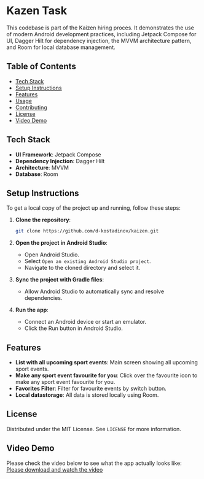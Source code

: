 # Kazen Task

This codebase is part of the Kaizen hiring proces. It demonstrates the use of modern Android development practices, including Jetpack Compose for UI, Dagger Hilt for dependency injection, the MVVM architecture pattern, and Room for local database management.

## Table of Contents

- [Tech Stack](#tech-stack)
- [Setup Instructions](#setup-instructions)
- [Features](#features)
- [Usage](#usage)
- [Contributing](#contributing)
- [License](#license)
- [Video Demo](#video-demo)

## Tech Stack

- **UI Framework**: Jetpack Compose
- **Dependency Injection**: Dagger Hilt
- **Architecture**: MVVM
- **Database**: Room

## Setup Instructions

To get a local copy of the project up and running, follow these steps:

1. **Clone the repository**:
    ```sh
    git clone https://github.com/d-kostadinov/kaizen.git
    ```

2. **Open the project in Android Studio**:
    - Open Android Studio.
    - Select `Open an existing Android Studio project`.
    - Navigate to the cloned directory and select it.

3. **Sync the project with Gradle files**:
    - Allow Android Studio to automatically sync and resolve dependencies.

4. **Run the app**:
    - Connect an Android device or start an emulator.
    - Click the Run button in Android Studio.

## Features

- **List with all upcoming sport events**: Main screen showing all upcoming sport events.
- **Make any sport event favourite for you**: Click over the favourite icon to make any sport event favourite for you.
- **Favorites Filter**: Filter for favourite events by switch button.
- **Local datastorage**: All data is stored locally using Room.


## License

Distributed under the MIT License. See `LICENSE` for more information.

## Video Demo

Please check the video below to see what the app actually looks like:
[Please download and watch the video](media/sample.mp4)
